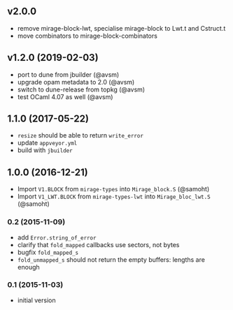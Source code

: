 ## v2.0.0

- remove mirage-block-lwt, specialise mirage-block to Lwt.t and Cstruct.t
- move combinators to mirage-block-combinators

## v1.2.0 (2019-02-03)
- port to dune from jbuilder (@avsm)
- upgrade opam metadata to 2.0 (@avsm)
- switch to dune-release from topkg (@avsm)
- test OCaml 4.07 as well (@avsm)

## 1.1.0 (2017-05-22)

- `resize` should be able to return `write_error`
- update `appveyor.yml`
- build with `jbuilder`

## 1.0.0 (2016-12-21)

- Import `V1.BLOCK` from `mirage-types` into `Mirage_block.S` (@samoht)
- Import `V1_LWT.BLOCK` from `mirage-types-lwt` into `Mirage_bloc_lwt.S` (@samoht)

### 0.2 (2015-11-09)

- add `Error.string_of_error`
- clarify that `fold_mapped` callbacks use sectors, not bytes
- bugfix `fold_mapped_s`
- `fold_unmapped_s` should not return the empty buffers: lengths are enough

### 0.1 (2015-11-03)

- initial version

